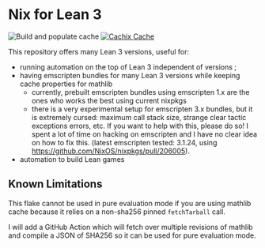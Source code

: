 # Nix for Lean 3

![Build and populate cache](https://github.com/RaitoBezarius/nix-lean3/workflows/Build%20and%20populate%20cache/badge.svg)
[![Cachix Cache](https://img.shields.io/badge/cachix-nix-lean3-blue.svg)](https://nix-lean3.cachix.org)

This repository offers many Lean 3 versions, useful for:

- running automation on the top of Lean 3 independent of versions ;
- having emscripten bundles for many Lean 3 versions while keeping cache properties for mathlib
   - currently, prebuilt emscripten bundles using emscripten 1.x are the ones who works the best using current nixpkgs
   - there is a very experimental setup for emscripten 3.x bundles, but it is extremely cursed: maximum call stack size, strange clear tactic exceptions errors, etc. If you want to help with this, please do so! I spent a lot of time on hacking on emscripten and I have no clear idea on how to fix this. (latest emscripten tested: 3.1.24, using https://github.com/NixOS/nixpkgs/pull/206005).
- automation to build Lean games

## Known Limitations

This flake cannot be used in pure evaluation mode if you are using mathlib cache because it relies on a non-sha256 pinned `fetchTarball` call.

I will add a GitHub Action which will fetch over multiple revisions of mathlib and compile a JSON of SHA256 so it can be used for pure evaluation mode.
